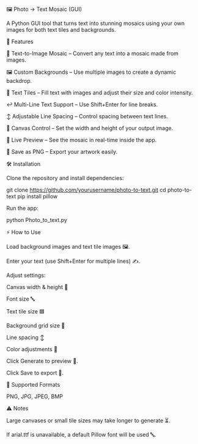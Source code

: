 🖼️ Photo → Text Mosaic (GUI)

A Python GUI tool that turns text into stunning mosaics using your own images for both text tiles and backgrounds.

🚀 Features

📝 Text-to-Image Mosaic – Convert any text into a mosaic made from images.

🖼️ Custom Backgrounds – Use multiple images to create a dynamic backdrop.

🌈 Text Tiles – Fill text with images and adjust their size and color intensity.

↩️ Multi-Line Text Support – Use Shift+Enter for line breaks.

↕️ Adjustable Line Spacing – Control spacing between text lines.

📐 Canvas Control – Set the width and height of your output image.

👀 Live Preview – See the mosaic in real-time inside the app.

💾 Save as PNG – Export your artwork easily.

🛠️ Installation

Clone the repository and install dependencies:

git clone https://github.com/yourusername/photo-to-text.git
cd photo-to-text
pip install pillow


Run the app:

python Photo_to_text.py

⚡ How to Use

Load background images and text tile images 🖼️.

Enter your text (use Shift+Enter for multiple lines) ✍️.

Adjust settings:

Canvas width & height 📐

Font size 🔤

Text tile size 🟦

Background grid size 🔲

Line spacing ↕️

Color adjustments 🎨

Click Generate to preview 👀.

Click Save to export 💾.

📁 Supported Formats

PNG, JPG, JPEG, BMP

⚠️ Notes

Large canvases or small tile sizes may take longer to generate ⏳.

If arial.ttf is unavailable, a default Pillow font will be used 🔤.
